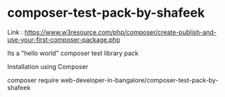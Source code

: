 # composer-test-pack-by-shafeek

Link : https://www.w3resource.com/php/composer/create-publish-and-use-your-first-composer-package.php

Its a "hello world" composer test library pack 

Installation using Composer

composer require web-developer-in-bangalore/composer-test-pack-by-shafeek
